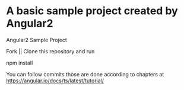 # A basic sample project created by Angular2

Angular2 Sample Project

Fork || Clone this repository and run

npm install

You can follow commits those are done according to chapters at https://angular.io/docs/ts/latest/tutorial/